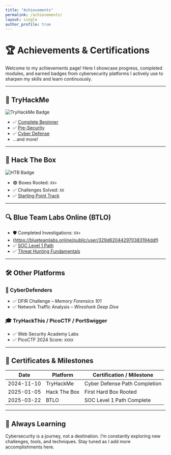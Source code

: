 ```yaml
---
title: "Achievements"
permalink: /achievements/
layout: single
author_profile: true
---
```


# 🏆 Achievements & Certifications

Welcome to my achievements page! Here I showcase progress, completed modules, and earned badges from cybersecurity platforms I actively use to sharpen my skills and learn continuously.

---

## 🔐 TryHackMe

![TryHackMe Badge](https://tryhackme-badges.s3.amazonaws.com/Bucho.Brian.png)

- ✅ [Complete Beginner](https://tryhackme.com/certificate/THM-P04Q4UFF4U)
- ✅ [Pre-Security](https://tryhackme.com/path/outline/presecurity)
- ✅ [Cyber Defense](https://tryhackme.com/path/outline/cyberdefense)
- ...and more!

---

## 🧪 Hack The Box

![HTB Badge](https://www.hackthebox.com/badges/YOUR_USERNAME)

- 🟢 Boxes Rooted: `XX+`
- ✅ Challenges Solved: `XX`
- ✅ [Starting Point Track](https://app.hackthebox.com/starting-point)

---

## 🔍 Blue Team Labs Online (BTLO)

- 🛡️ Completed Investigations: `XX+`
- (https://blueteamlabs.online/public/user/329d620442970383194ddf)
- ✅ [SOC Level 1 Path](https://blueteamlabs.online/)
- ✅ [Threat Hunting Fundamentals](#)

---

## 🛠️ Other Platforms

### 🎯 CyberDefenders
- ✅ DFIR Challenge – *Memory Forensics 101*
- ✅ Network Traffic Analysis – *Wireshark Deep Dive*

### 🎓 TryHackThis / PicoCTF / PortSwigger
- ✅ Web Security Academy Labs
- ✅ PicoCTF 2024 Score: `XXXX`

---

## 📜 Certificates & Milestones

| Date       | Platform     | Certification / Milestone                  |
|------------|--------------|--------------------------------------------|
| 2024-11-10 | TryHackMe    | Cyber Defense Path Completion              |
| 2025-01-05 | Hack The Box | First Hard Box Rooted                      |
| 2025-03-22 | BTLO         | SOC Level 1 Path Complete                  |

---

## 🧠 Always Learning

Cybersecurity is a journey, not a destination. I’m constantly exploring new challenges, tools, and techniques. Stay tuned as I add more accomplishments here.


